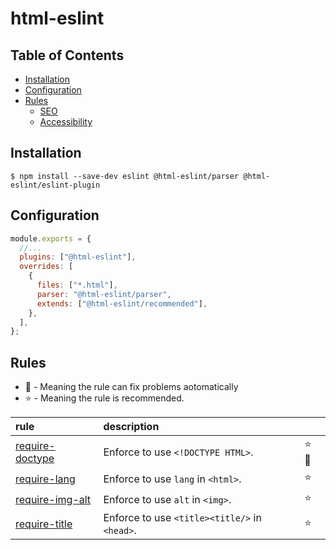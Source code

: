 # html-eslint

## Table of Contents

- [Installation](#Installation)
- [Configuration](#Configuration)
- [Rules](#Rules)
  - [SEO](#SEO)
  - [Accessibility](#Accessibility)

## Installation

```
$ npm install --save-dev eslint @html-eslint/parser @html-eslint/eslint-plugin
```

## Configuration

```js
module.exports = {
  //...
  plugins: ["@html-eslint"],
  overrides: [
    {
      files: ["*.html"],
      parser: "@html-eslint/parser",
      extends: ["@html-eslint/recommended"],
    },
  ],
};
```

## Rules

- 🔧 - Meaning the rule can fix problems aotomatically
- ⭐ - Meaning the rule is recommended.

| rule                                                                     | description                                   |       |
| :----------------------------------------------------------------------- | :-------------------------------------------- | :---- |
| [require-doctype](/packages/eslint-plugin/docs/rules/require-doctype.md) | Enforce to use `<!DOCTYPE HTML>`.             | ⭐ 🔧 |
| [require-lang](/packages/eslint-plugin/docs/rules/require-lang.md)       | Enforce to use `lang` in `<html>`.            | ⭐    |
| [require-img-alt](/packages/eslint-plugin/docs/rules/require-img-alt.md) | Enforce to use `alt` in `<img>`.              | ⭐    |
| [require-title](/packages/eslint-plugin/docs/rules/require-title.md)     | Enforce to use `<title><title/>` in `<head>`. | ⭐    |
